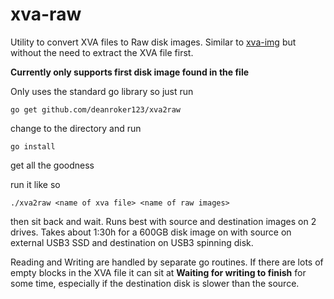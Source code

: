 # xva-raw

Utility to convert XVA files to Raw disk images. Similar to [xva-img](https://github.com/eriklax/xva-img/) but without the need to extract the XVA file first.

**Currently only supports first disk image found in the file**

Only uses the standard go library so just run

`go get github.com/deanroker123/xva2raw`

change to the directory and run

`go install`

get all the goodness

run it like so

`./xva2raw <name of xva file> <name of raw images>`

then sit back and wait. Runs best with source and destination images on 2 drives. Takes about 1:30h for a 600GB disk image on with source on external USB3 SSD and destination on USB3 spinning disk.

Reading and Writing are handled by separate go routines. If there are lots of empty blocks in the XVA file it can sit at __Waiting for writing to finish__ for some time, especially if the destination disk is slower than the source.

